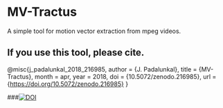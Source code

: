 # MV-Tractus
A simple tool for motion vector extraction from mpeg videos.

## If you use this tool, please cite.
@misc{j_padalunkal_2018_216985,
  author       = {J. Padalunkal},
  title        = {MV-Tractus},
  month        = apr,
  year         = 2018,
  doi          = {10.5072/zenodo.216985},
  url          = {https://doi.org/10.5072/zenodo.216985}
}

###[![DOI](https://sandbox.zenodo.org/badge/DOI/10.5072/zenodo.216985.svg)](https://doi.org/10.5072/zenodo.216985)
